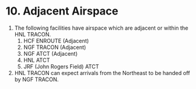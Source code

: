 # 10. Adjacent Airspace

1. The following facilities have airspace which are adjacent or within the HNL TRACON.
    1. HCF ENROUTE (Adjacent)
    2. NGF TRACON (Adjacent)
    3. NGF ATCT (Adjacent)
    4. HNL ATCT
    5. JRF (John Rogers Field) ATCT
2. HNL TRACON can expect arrivals from the Northeast to be handed off by NGF TRACON.
